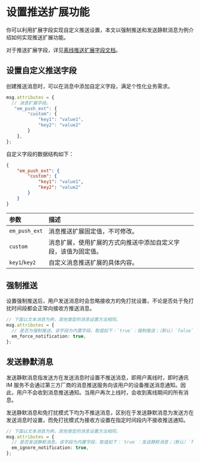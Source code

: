 # 设置推送扩展功能

你可以利用扩展字段实现自定义推送设置，本文以强制推送和发送静默消息为例介绍如何实现推送扩展功能。

对于推送扩展字段，详见[离线推送扩展字段文档](/docs/sdk/server-side/push_extension.html)。

## 设置自定义推送字段

创建推送消息时，可以在消息中添加自定义字段，满足个性化业务需求。

```typescript
msg.attributes = {
  // 消息扩展字段。
   "em_push_ext": {
        "custom": {
            "key1": "value1",
            "key2": "value2"
        }
    },
};
```

自定义字段的数据结构如下：

```json
{
    "em_push_ext": {
        "custom": {
            "key1": "value1",
            "key2": "value2"
        }
    }
}
```

| 参数             | 描述               |
| :--------------- | :----------------- |
| `em_push_ext`    | 消息推送扩展固定值，不可修改。 |
| `custom`         | 消息扩展，使用扩展的方式向推送中添加自定义字段，该值为固定值。 |
| `key1`/`key2`    | 自定义消息推送扩展的具体内容。 |

## 强制推送

设置强制推送后，用户发送消息时会忽略接收方的免打扰设置，不论是否处于免打扰时间段都会正常向接收方推送消息。

```typescript
// 下面以文本消息为例，其他类型的消息设置方法相同。
msg.attributes = {
  // 是否为强制推送。该字段为内置字段，取值如下：`true`：强制推送；（默认）`false`：非强制推送。
  em_force_notification: true,
};
```

## 发送静默消息

发送静默消息指发送方在发送消息时设置不推送消息，即用户离线时，即时通讯 IM 服务不会通过第三方厂商的消息推送服务向该用户的设备推送消息通知。因此，用户不会收到消息推送通知。当用户再次上线时，会收到离线期间的所有消息。

发送静默消息和免打扰模式下均为不推送消息，区别在于发送静默消息为发送方在发送消息时设置，而免打扰模式为接收方设置在指定时间段内不接收推送通知。

```typescript
// 下面以文本消息为例，其他类型的消息设置方法相同。
msg.attributes = {
  // 是否发送静默消息。该字段为内置字段，取值如下：`true`：发送静默消息；（默认）`false`：推送该消息。
  em_ignore_notification: true,
};
```